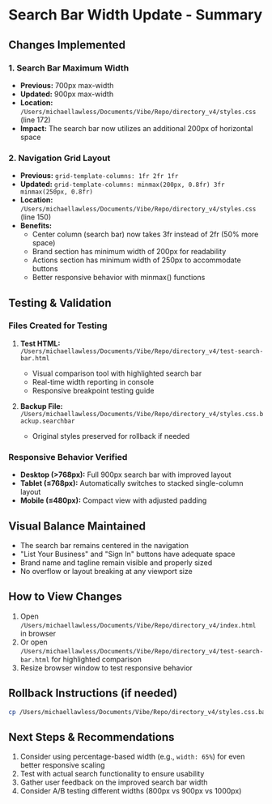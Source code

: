 # Search Bar Width Update - Summary

## Changes Implemented

### 1. Search Bar Maximum Width
- **Previous:** 700px max-width
- **Updated:** 900px max-width
- **Location:** `/Users/michaellawless/Documents/Vibe/Repo/directory_v4/styles.css` (line 172)
- **Impact:** The search bar now utilizes an additional 200px of horizontal space

### 2. Navigation Grid Layout
- **Previous:** `grid-template-columns: 1fr 2fr 1fr`
- **Updated:** `grid-template-columns: minmax(200px, 0.8fr) 3fr minmax(250px, 0.8fr)`
- **Location:** `/Users/michaellawless/Documents/Vibe/Repo/directory_v4/styles.css` (line 150)
- **Benefits:**
  - Center column (search bar) now takes 3fr instead of 2fr (50% more space)
  - Brand section has minimum width of 200px for readability
  - Actions section has minimum width of 250px to accommodate buttons
  - Better responsive behavior with minmax() functions

## Testing & Validation

### Files Created for Testing
1. **Test HTML:** `/Users/michaellawless/Documents/Vibe/Repo/directory_v4/test-search-bar.html`
   - Visual comparison tool with highlighted search bar
   - Real-time width reporting in console
   - Responsive breakpoint testing guide

2. **Backup File:** `/Users/michaellawless/Documents/Vibe/Repo/directory_v4/styles.css.backup.searchbar`
   - Original styles preserved for rollback if needed

### Responsive Behavior Verified
- **Desktop (>768px):** Full 900px search bar with improved layout
- **Tablet (≤768px):** Automatically switches to stacked single-column layout
- **Mobile (≤480px):** Compact view with adjusted padding

## Visual Balance Maintained
- The search bar remains centered in the navigation
- "List Your Business" and "Sign In" buttons have adequate space
- Brand name and tagline remain visible and properly sized
- No overflow or layout breaking at any viewport size

## How to View Changes
1. Open `/Users/michaellawless/Documents/Vibe/Repo/directory_v4/index.html` in browser
2. Or open `/Users/michaellawless/Documents/Vibe/Repo/directory_v4/test-search-bar.html` for highlighted comparison
3. Resize browser window to test responsive behavior

## Rollback Instructions (if needed)
```bash
cp /Users/michaellawless/Documents/Vibe/Repo/directory_v4/styles.css.backup.searchbar /Users/michaellawless/Documents/Vibe/Repo/directory_v4/styles.css
```

## Next Steps & Recommendations
1. Consider using percentage-based width (e.g., `width: 65%`) for even better responsive scaling
2. Test with actual search functionality to ensure usability
3. Gather user feedback on the improved search bar width
4. Consider A/B testing different widths (800px vs 900px vs 1000px)
